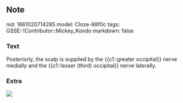 ## Note
nid: 1661020714285
model: Cloze-88f0c
tags: GSSE::!Contributor::Mickey_Kondo
markdown: false

### Text
Posteriorly, the scalp is supplied by the {{c1::greater occipital}} nerve medially and the {{c1::lesser (third) occipital}} nerve laterally.

### Extra
<img src="f105-01-9781455775774.jpg">
